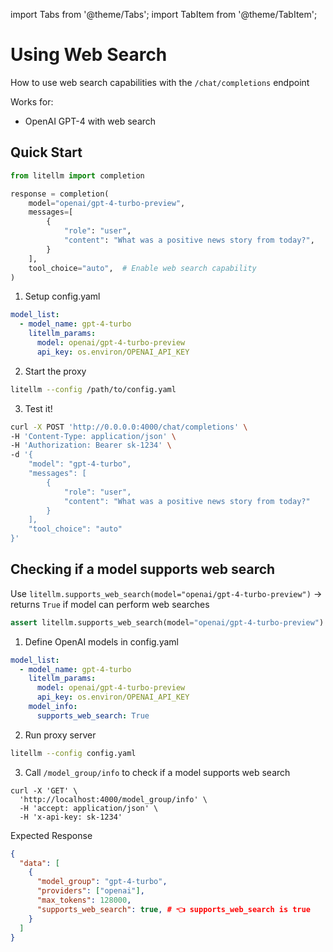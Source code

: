 import Tabs from '@theme/Tabs';
import TabItem from '@theme/TabItem';

# Using Web Search

How to use web search capabilities with the `/chat/completions` endpoint



Works for:
- OpenAI GPT-4 with web search

## Quick Start

<Tabs>
<TabItem value="sdk" label="SDK">

```python
from litellm import completion

response = completion(
    model="openai/gpt-4-turbo-preview",
    messages=[
        {
            "role": "user",
            "content": "What was a positive news story from today?",
        }
    ],
    tool_choice="auto",  # Enable web search capability
)
```
</TabItem>
<TabItem value="proxy" label="PROXY">

1. Setup config.yaml

```yaml
model_list:
  - model_name: gpt-4-turbo
    litellm_params:
      model: openai/gpt-4-turbo-preview
      api_key: os.environ/OPENAI_API_KEY
```

2. Start the proxy 

```bash
litellm --config /path/to/config.yaml
```

3. Test it! 

```bash
curl -X POST 'http://0.0.0.0:4000/chat/completions' \
-H 'Content-Type: application/json' \
-H 'Authorization: Bearer sk-1234' \
-d '{
    "model": "gpt-4-turbo",
    "messages": [
        {
            "role": "user",
            "content": "What was a positive news story from today?"
        }
    ],
    "tool_choice": "auto"
}'
```
</TabItem>
</Tabs>

## Checking if a model supports web search

<Tabs>
<TabItem label="SDK" value="sdk">

Use `litellm.supports_web_search(model="openai/gpt-4-turbo-preview")` -> returns `True` if model can perform web searches

```python
assert litellm.supports_web_search(model="openai/gpt-4-turbo-preview") == True
```
</TabItem>

<TabItem label="PROXY" value="proxy">

1. Define OpenAI models in config.yaml

```yaml
model_list:
  - model_name: gpt-4-turbo
    litellm_params:
      model: openai/gpt-4-turbo-preview
      api_key: os.environ/OPENAI_API_KEY
    model_info:
      supports_web_search: True
```

2. Run proxy server

```bash
litellm --config config.yaml
```

3. Call `/model_group/info` to check if a model supports web search

```shell
curl -X 'GET' \
  'http://localhost:4000/model_group/info' \
  -H 'accept: application/json' \
  -H 'x-api-key: sk-1234'
```

Expected Response 

```json
{
  "data": [
    {
      "model_group": "gpt-4-turbo",
      "providers": ["openai"],
      "max_tokens": 128000,
      "supports_web_search": true, # 👈 supports_web_search is true
    }
  ]
}
```

</TabItem>
</Tabs>

